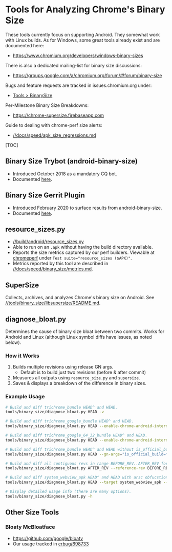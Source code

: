 # Tools for Analyzing Chrome's Binary Size

These tools currently focus on supporting Android. They somewhat work with
Linux builds. As for Windows, some great tools already exist and are documented
here:

 * https://www.chromium.org/developers/windows-binary-sizes

There is also a dedicated mailing-list for binary size discussions:

 * https://groups.google.com/a/chromium.org/forum/#!forum/binary-size

Bugs and feature requests are tracked in issues.chromium.org under:

 * [Tools > BinarySize](https://issues.chromium.org/issues?q=status:open%20componentid:1456763)

Per-Milestone Binary Size Breakdowns:

 * https://chrome-supersize.firebaseapp.com

Guide to dealing with chrome-perf size alerts:

 * [//docs/speed/apk_size_regressions.md](/docs/speed/apk_size_regressions.md)

[TOC]

## Binary Size Trybot (android-binary-size)

 * Introduced October 2018 as a mandatory CQ bot.
 * Documented [here](/docs/speed/binary_size/android_binary_size_trybot.md).

## Binary Size Gerrit Plugin

 * Introduced February 2020 to surface results from android-binary-size.
 * Documented [here](/docs/speed/binary_size/android_binary_size_trybot.md).

## resource_sizes.py

 * [//build/android/resource_sizes.py](https://cs.chromium.org/chromium/src/build/android/resource_sizes.py)
 * Able to run on an `.apk` without having the build directory available.
 * Reports the size metrics captured by our perf builders. Viewable at
   [chromeperf](https://chromeperf.appspot.com/report) under
   `Test suite="resource_sizes ($APK)"`.
 * Metrics reported by this tool are described in
   [//docs/speed/binary_size/metrics.md](/docs/speed/binary_size/metrics.md).

## SuperSize

Collects, archives, and analyzes Chrome's binary size on Android.
See [//tools/binary_size/libsupersize/README.md](/tools/binary_size/libsupersize/README.md).

## diagnose_bloat.py

Determines the cause of binary size bloat between two commits. Works for Android
and Linux (although Linux symbol diffs have issues, as noted below).

### How it Works

1. Builds multiple revisions using release GN args.
   * Default is to build just two revisions (before & after commit)
1. Measures all outputs using `resource_size.py` and `supersize`.
1. Saves & displays a breakdown of the difference in binary sizes.

### Example Usage

``` bash
# Build and diff trichrome_bundle HEAD^ and HEAD.
tools/binary_size/diagnose_bloat.py HEAD -v

# Build and diff trichrome_google_bundle HEAD^ and HEAD.
tools/binary_size/diagnose_bloat.py HEAD --enable-chrome-android-internal -v

# Build and diff trichrome_google_64_32_bundle HEAD^ and HEAD.
tools/binary_size/diagnose_bloat.py HEAD --enable-chrome-android-internal --arm64 -v

# Build and diff trichrome_bundle HEAD^ and HEAD without is_official_build.
tools/binary_size/diagnose_bloat.py HEAD --gn-args="is_official_build=false" -v

# Build and diff all contiguous revs in range BEFORE_REV..AFTER_REV for src/v8.
tools/binary_size/diagnose_bloat.py AFTER_REV --reference-rev BEFORE_REV --subrepo v8 --all -v

# Build and diff system_webview_apk HEAD^ and HEAD with arsc obfucstion disabled.
tools/binary_size/diagnose_bloat.py HEAD --target system_webview_apk --gn-args enable_arsc_obfuscation=false

# Display detailed usage info (there are many options).
tools/binary_size/diagnose_bloat.py -h
```

## Other Size Tools

### Bloaty McBloatface
 * https://github.com/google/bloaty
 * Our usage tracked in [crbug/698733](https://crbug.com/698733)
